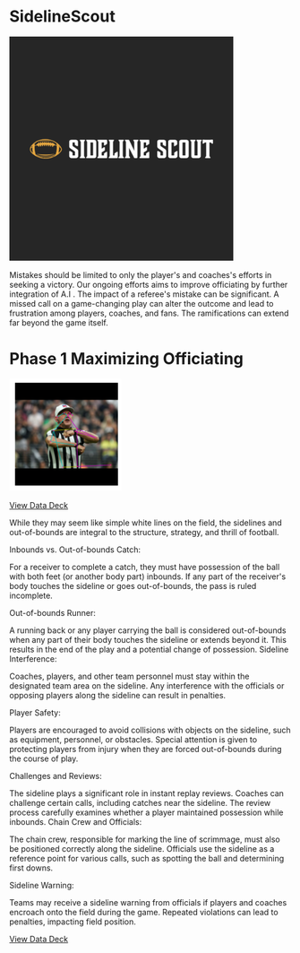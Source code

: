 # SidelineScout
<img src="https://github.com/JordanHalas/SidelineScout/raw/main/SidelineScoutLOGO.webp" alt="SidelineScout Logo" width="400"/>

Mistakes should be limited to only the player's and coaches's efforts in seeking a victory. Our ongoing efforts aims to improve officiating by further integration of A.I .
The impact of a referee's mistake can be significant. A missed call on a game-changing play can alter the outcome and lead to frustration among players, coaches, and fans. 
The ramifications can extend far beyond the game itself.

# Phase 1 Maximizing Officiating
<img src="https://github.com/JordanHalas/SidelineScout/raw/main/FalseStart1.png" alt="Image Alt Text" width="200"/>



[View Data Deck](https://docs.google.com/presentation/d/1s-3XwArqzks6DPu_DDcLldfSc8wgA9nYkfS7Ku21uXY/edit?usp=sharing)

While they may seem like simple white lines on the field, the sidelines and out-of-bounds are integral to the structure, strategy, and thrill of football.

Inbounds vs. Out-of-bounds Catch:

For a receiver to complete a catch, they must have possession of the ball with both feet (or another body part) inbounds. If any part of the receiver's body touches the sideline or goes out-of-bounds, the pass is ruled incomplete.

Out-of-bounds Runner:

A running back or any player carrying the ball is considered out-of-bounds when any part of their body touches the sideline or extends beyond it. This results in the end of the play and a potential change of possession.
Sideline Interference:

Coaches, players, and other team personnel must stay within the designated team area on the sideline. Any interference with the officials or opposing players along the sideline can result in penalties.

Player Safety:

Players are encouraged to avoid collisions with objects on the sideline, such as equipment, personnel, or obstacles. Special attention is given to protecting players from injury when they are forced out-of-bounds during the course of play.

Challenges and Reviews:

The sideline plays a significant role in instant replay reviews. Coaches can challenge certain calls, including catches near the sideline. The review process carefully examines whether a player maintained possession while inbounds.
Chain Crew and Officials:

The chain crew, responsible for marking the line of scrimmage, must also be positioned correctly along the sideline. Officials use the sideline as a reference point for various calls, such as spotting the ball and determining first downs.

Sideline Warning:

Teams may receive a sideline warning from officials if players and coaches encroach onto the field during the game. Repeated violations can lead to penalties, impacting field position.

[View Data Deck](https://docs.google.com/presentation/d/1s-3XwArqzks6DPu_DDcLldfSc8wgA9nYkfS7Ku21uXY/edit?usp=sharing)
